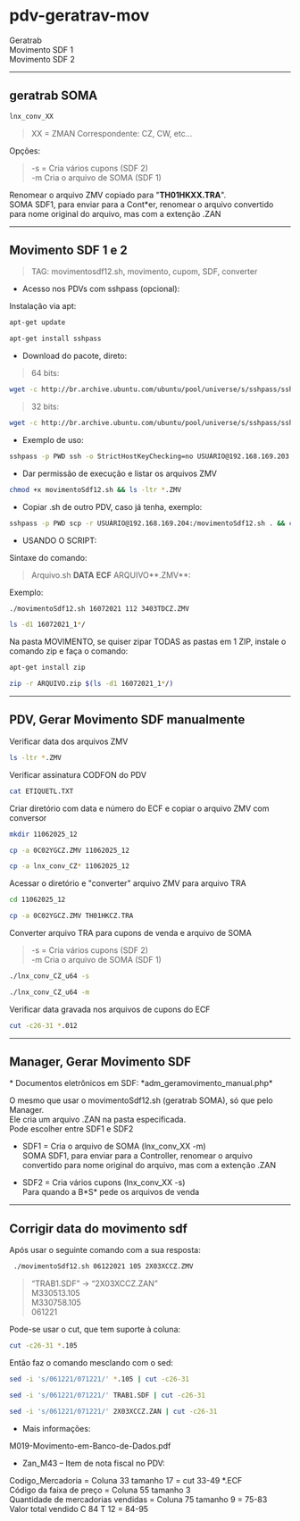 # pdv-geratrav-mov

Geratrab  
Movimento SDF 1  
Movimento SDF 2  
___
## geratrab SOMA

```bash
lnx_conv_XX
```
>XX = ZMAN Correspondente: CZ, CW, etc...

Opções:

>-s = Cria vários cupons (SDF 2)  
>-m Cria o arquivo de SOMA (SDF 1)  

Renomear o arquivo ZMV copiado para "**TH01HKXX.TRA**".  
SOMA SDF1, para enviar para a Cont\*er, renomear o arquivo convertido para  nome original do arquivo, mas com a extenção .ZAN
___

## Movimento SDF 1 e 2

>TAG: movimentosdf12.sh, movimento, cupom, SDF, converter  

- Acesso nos PDVs com sshpass (opcional):

Instalação via apt:
```bash
apt-get update
```
```bash
apt-get install sshpass
```

- Download do pacote, direto:  

>64 bits:  
```bash
wget -c http://br.archive.ubuntu.com/ubuntu/pool/universe/s/sshpass/sshpass_1.05-1_amd64.deb && dpkg -i sshpass*.deb
```
>32 bits:
```bash
wget -c http://br.archive.ubuntu.com/ubuntu/pool/universe/s/sshpass/sshpass_1.05-1_i386.deb && dpkg -i sshpass*.deb
```

- Exemplo de uso:
```bash
sshpass -p PWD ssh -o StrictHostKeyChecking=no USUÁRIO@192.168.169.203
```
- Dar permissão de execução e listar os arquivos ZMV
```bash
chmod +x movimentoSdf12.sh && ls -ltr *.ZMV
```
- Copiar .sh de outro PDV, caso já tenha, exemplo:
```bash
sshpass -p PWD scp -r USUÁRIO@192.168.169.204:/movimentoSdf12.sh . && chmod +x movimentoSdf12.sh && ls -ltr *.ZMV
```
- USANDO O SCRIPT:

Sintaxe do comando:  

>Arquivo.sh **DATA** **ECF** ARQUIVO**.ZMV**:  

Exemplo:
```bash
./movimentoSdf12.sh 16072021 112 3403TDCZ.ZMV
```
```bash
ls -d1 16072021_1*/
```
Na pasta MOVIMENTO, se quiser zipar TODAS as pastas em 1 ZIP, instale o comando zip e faça o comando:
```bash
apt-get install zip
```
```bash
zip -r ARQUIVO.zip $(ls -d1 16072021_1*/)
```
___
## PDV, Gerar Movimento SDF manualmente

Verificar data dos arquivos ZMV
```bash
ls -ltr *.ZMV
```
Verificar assinatura CODFON do PDV
```bash
cat ETIQUETL.TXT
```
Criar diretório com data e número do ECF e copiar o arquivo ZMV com conversor
```bash
mkdir 11062025_12
```
```bash
cp -a 0C02YGCZ.ZMV 11062025_12
```
```bash
cp -a lnx_conv_CZ* 11062025_12
```

Acessar o diretório e "converter" arquivo ZMV para arquivo TRA
```bash
cd 11062025_12
```
```bash
cp -a 0C02YGCZ.ZMV TH01HKCZ.TRA
```

Converter arquivo TRA para cupons de venda e arquivo de SOMA

>-s = Cria vários cupons (SDF 2)  
>-m Cria o arquivo de SOMA (SDF 1)  
```bash
./lnx_conv_CZ_u64 -s
```
```bash
./lnx_conv_CZ_u64 -m
```

Verificar data gravada nos arquivos de cupons do ECF
```bash
cut -c26-31 *.012
```
___
## Manager, Gerar Movimento SDF

\* Documentos eletrônicos em SDF: \*adm_geramovimento_manual.php\*  

O mesmo que usar o movimentoSdf12.sh (geratrab SOMA), só que pelo Manager.  
Ele cria um arquivo .ZAN na pasta especificada.  
Pode escolher entre SDF1 e SDF2  

- SDF1 = Cria o arquivo de SOMA (lnx_conv_XX -m)  
SOMA SDF1, para enviar para a Controller, renomear o arquivo convertido para  nome original do arquivo, mas com a extenção .ZAN  

- SDF2 = Cria vários cupons (lnx_conv_XX -s)  
Para quando a B\*S\* pede os arquivos de venda  
___

## Corrigir data do movimento sdf

Após usar o seguinte comando com a sua resposta:
```bash
 ./movimentoSdf12.sh 06122021 105 2X03XCCZ.ZMV
```
>“TRAB1.SDF” -> “2X03XCCZ.ZAN”  
>M330513.105  
>M330758.105  
>061221  

Pode-se usar o cut, que tem suporte à coluna:  
```bash
cut -c26-31 *.105
```
Então faz o comando mesclando com o sed:  
```bash
sed -i 's/061221/071221/' *.105 | cut -c26-31
```
```bash
sed -i 's/061221/071221/' TRAB1.SDF | cut -c26-31
```
```bash
sed -i 's/061221/071221/' 2X03XCCZ.ZAN | cut -c26-31
```

- Mais informações:

M019-Movimento-em-Banco-de-Dados.pdf  


- Zan_M43 – Item de nota fiscal no PDV:  

Codigo_Mercadoria = Coluna 33 tamanho 17 = cut 33-49 *.ECF  
Código da faixa de preço = Coluna 55 tamanho 3  
Quantidade de mercadorias vendidas = Coluna 75 tamanho 9 = 75-83  
Valor total vendido C 84 T 12 = 84-95  

